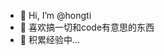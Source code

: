 - 👋 Hi, I’m @hongti
- 👀 喜欢搞一切和code有意思的东西
- 🌱 积累经验中...

<!---
hongti/hongti is a ✨ special ✨ repository because its `README.md` (this file) appears on your GitHub profile.
You can click the Preview link to take a look at your changes.
--->
